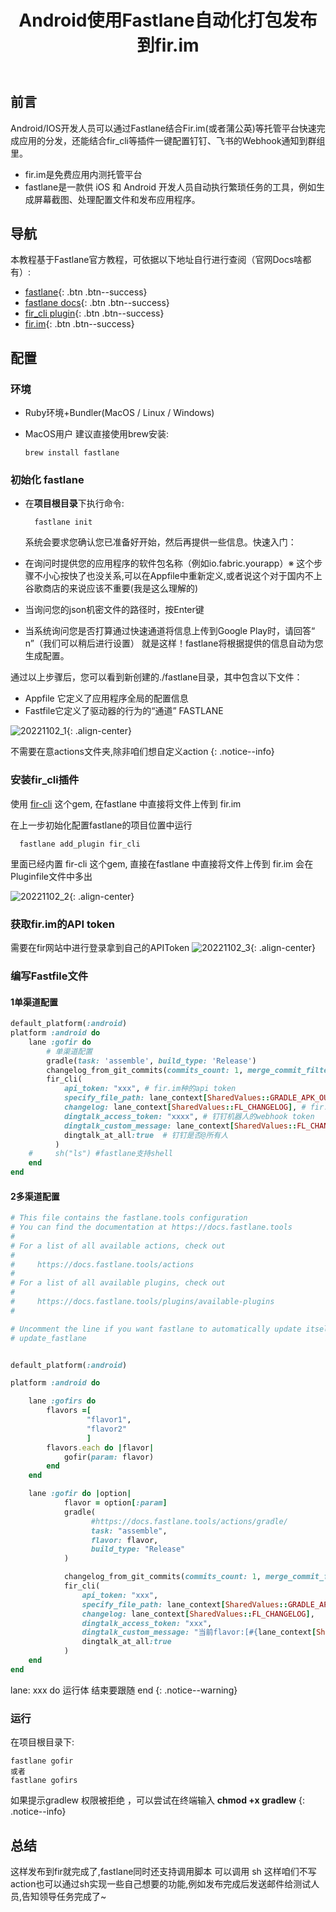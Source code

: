 ﻿---
title: 'Android使用Fastlane自动化打包发布到fir.im'
excerpt : "Android/IOS开发人员可以通过Fastlane结合Fir.im(或者蒲公英)等托管平台快速完成应用的分发，还能结合fir_cli等插件一键配置钉钉、飞书的Webhook通知到群组里。"
classes: wide 
toc: true
categories: 
  - Android
tags:
  - fir.im
  - Fastlane
  - Android
---

## 前言

Android/IOS开发人员可以通过Fastlane结合Fir.im(或者蒲公英)等托管平台快速完成应用的分发，还能结合fir_cli等插件一键配置钉钉、飞书的Webhook通知到群组里。

- fir.im是免费应用内测托管平台
- fastlane是一款供 iOS 和 Android 开发人员自动执行繁琐任务的工具，例如生成屏幕截图、处理配置文件和发布应用程序。

## 导航

本教程基于Fastlane官方教程，可依据以下地址自行进行查阅（官网Docs啥都有）:

- [fastlane](https://github.com/fastlane/fastlane){: .btn .btn--success}
- [fastlane docs](https://docs.fastlane.tools/){: .btn .btn--success}
- [fir_cli plugin](https://github.com/PGYER/fastlane-plugin-fir_cli){: .btn .btn--success}
- [fir.im](https://betaqr.com/){: .btn .btn--success}

## 配置

### 环境

- Ruby环境+Bundler(MacOS / Linux / Windows)

- MacOS用户 建议直接使用brew安装:

    ```shell
    brew install fastlane
    ```

### 初始化 fastlane

- 在**项目根目录**下执行命令:

  ```shell
    fastlane init
  ```

  系统会要求您确认您已准备好开始，然后再提供一些信息。快速入门：

- 在询问时提供您的应用程序的软件包名称（例如io.fabric.yourapp）※ 这个步骤不小心按快了也没关系,可以在Appfile中重新定义,或者说这个对于国内不上谷歌商店的来说应该不重要(我是这么理解的)

- 当询问您的json机密文件的路径时，按Enter键

- 当系统询问您是否打算通过快速通道将信息上传到Google Play时，请回答“ n”（我们可以稍后进行设置）
就是这样！fastlane将根据提供的信息自动为您生成配置。

通过以上步骤后，您可以看到新创建的./fastlane目录，其中包含以下文件：

- Appfile 它定义了应用程序全局的配置信息
- Fastfile它定义了驱动器的行为的“通道” FASTLANE

![20221102_1](/assets/images/20221102_1.png){: .align-center}

不需要在意actions文件夹,除非咱们想自定义action
{: .notice--info}

### 安装fir_cli插件

使用 [fir-cli](https://github.com/PGYER/fastlane-plugin-fir_cli) 这个gem, 在fastlane 中直接将文件上传到 fir.im

在上一步初始化配置fastlane的项目位置中运行

```shell
  fastlane add_plugin fir_cli
```

里面已经内置 fir-cli 这个gem, 直接在fastlane 中直接将文件上传到 fir.im
会在Pluginfile文件中多出

![20221102_2](/assets/images/20221102_2.png){: .align-center}

### 获取fir.im的API token

需要在fir网站中进行登录拿到自己的APIToken
![20221102_3](/assets/images/20221102_3.png){: .align-center}

### 编写Fastfile文件

#### 1单渠道配置

```ruby
default_platform(:android)
platform :android do
    lane :gofir do
        # 单渠道配置
        gradle(task: 'assemble', build_type: 'Release')
        changelog_from_git_commits(commits_count: 1, merge_commit_filtering: "exclude_merges")
        fir_cli(
            api_token: "xxx", # fir.im种的api token
            specify_file_path: lane_context[SharedValues::GRADLE_APK_OUTPUT_PATH], # gradle apk 系统默认配置的的输出路径
            changelog: lane_context[SharedValues::FL_CHANGELOG], # fir.im 的change log 系统默认配置的输出路径
            dingtalk_access_token: "xxxx", # 钉钉机器人的webhook token
            dingtalk_custom_message: lane_context[SharedValues::FL_CHANGELOG],  # 钉钉渠道的change log
            dingtalk_at_all:true  # 钉钉是否@所有人
          )
    #     sh("ls") #fastlane支持shell
    end
end
```

#### 2多渠道配置

```ruby
# This file contains the fastlane.tools configuration
# You can find the documentation at https://docs.fastlane.tools
#
# For a list of all available actions, check out
#
#     https://docs.fastlane.tools/actions
#
# For a list of all available plugins, check out
#
#     https://docs.fastlane.tools/plugins/available-plugins
#

# Uncomment the line if you want fastlane to automatically update itself
# update_fastlane


default_platform(:android)

platform :android do

    lane :gofirs do
        flavors =[
                 "flavor1",
                 "flavor2"
                 ]
        flavors.each do |flavor|
            gofir(param: flavor)
        end
    end

    lane :gofir do |option|
            flavor = option[:param]
            gradle(
                  #https://docs.fastlane.tools/actions/gradle/
                  task: "assemble",
                  flavor: flavor,
                  build_type: "Release"
            )

            changelog_from_git_commits(commits_count: 1, merge_commit_filtering: "exclude_merges")  # https://docs.fastlane.tools/actions/changelog_from_git_commits/
            fir_cli(
                api_token: "xxx",
                specify_file_path: lane_context[SharedValues::GRADLE_APK_OUTPUT_PATH],
                changelog: lane_context[SharedValues::FL_CHANGELOG],
                dingtalk_access_token: "xxx",
                dingtalk_custom_message: "当前flavor:[#{lane_context[SharedValues::GRADLE_FLAVOR]}] ,最近一次提交信息 [#{lane_context[SharedValues::FL_CHANGELOG]}]",
                dingtalk_at_all:true
            )
    end
end

```

lane: xxx do 运行体 结束要跟随 end
{: .notice--warning}

### 运行

在项目根目录下:

```shell
fastlane gofir
或者
fastlane gofirs
```

如果提示gradlew 权限被拒绝 ，可以尝试在终端输入 **chmod +x gradlew**
{: .notice--info}

## 总结

这样发布到fir就完成了,fastlane同时还支持调用脚本 可以调用 sh 这样咱们不写action也可以通过sh实现一些自己想要的功能,例如发布完成后发送邮件给测试人员,告知领导任务完成了~
